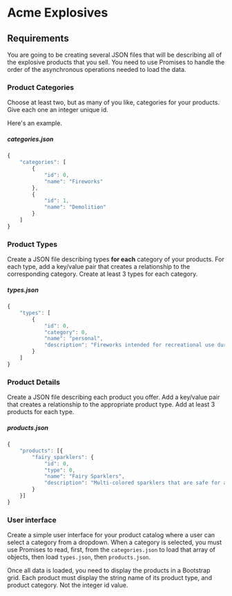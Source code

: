 # Acme Explosives

## Requirements

You are going to be creating several JSON files that will be describing all of the explosive products that you sell. You need to use Promises to handle the order of the asynchronous operations needed to load the data.

### Product Categories

Choose at least two, but as many of you like, categories for your products. Give each one an integer unique id.

Here's an example.

##### categories.json

```js
{
    "categories": [
        {
            "id": 0,
            "name": "Fireworks"
        },
        {
            "id": 1,
            "name": "Demolition"
        }
    ]
}
```

### Product Types

Create a JSON file describing types **for each** category of your products. For each type, add a key/value pair that creates a relationship to the corresponding category. Create at least 3 types for each category.

##### types.json

```js
{
    "types": [
        {
            "id": 0,
            "category": 0,
            "name": "personal",
            "description": "Fireworks intended for recreational use during holiday celebrations"
        }
    ]
}
```

### Product Details

Create a JSON file describing each product you offer. Add a key/value pair that creates a relationship to the appropriate product type. Add at least 3 products for each type.

##### products.json

```js
{
    "products": [{
        "fairy_sparklers": {
            "id": 0,
            "type": 0,
            "name": "Fairy Sparklers",
            "description": "Multi-colored sparklers that are safe for any age."
        }
    }]
}
```


### User interface

Create a simple user interface for your product catalog where a user can select a category from a dropdown. When a category is selected, you must use Promises to read, first, from the `categories.json` to load that array of objects, then load `types.json`, then `products.json`.

Once all data is loaded, you need to display the products in a Bootstrap grid. Each product must display the string name of its product type, and product category. Not the integer id value.
